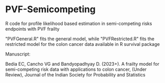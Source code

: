 # PVF-Semicompeting
R code for profile likelihood based estimation in semi-competing risks endpoints with PVF frailty


"PVFGeneral.R" fits the general model, while "PVFRestricted.R" fits the restricted model for the colon cancer data available in R survival package

Manuscript:

Bedia EC, Cancho VG and Bandyopadhyay D. (2023+). A frailty model for semi-competing risk data with applications to colon cancer, (Under Review), Journal of the Indian Society for Probability and Statistics 

